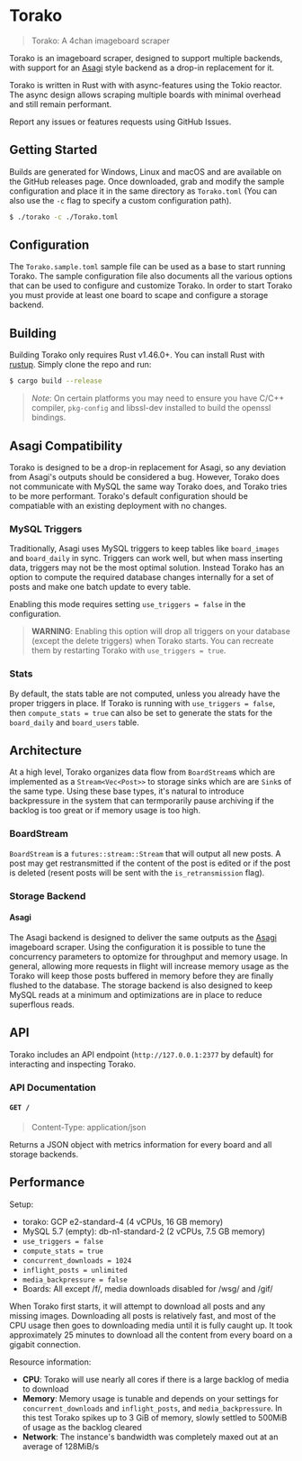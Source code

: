 # Torako

> Torako: A 4chan imageboard scraper

Torako is an imageboard scraper, designed to support multiple backends, with support for an [Asagi](https://github.com/eksopl/asagi/) style backend as a drop-in replacement for it.

Torako is written in Rust with with async-features using the Tokio reactor. The async design allows scraping multiple boards with minimal overhead and still remain performant.

Report any issues or features requests using GitHub Issues.

## Getting Started

Builds are generated for Windows, Linux and macOS and are available on the GitHub releases page. Once downloaded, grab and modify the sample configuration and place it in the same directory as `Torako.toml` (You can also use the `-c` flag to specify a custom configuration path).

```sh
$ ./torako -c ./Torako.toml
```

## Configuration

The `Torako.sample.toml` sample file can be used as a base to start running Torako. The sample configuration file also documents all the various options that can be used to configure and customize Torako. In order to start Torako you must provide at least one board to scape and configure a storage backend.

## Building

Building Torako only requires Rust v1.46.0+. You can install Rust with [rustup](https://rustup.rs/). Simply clone the repo and run:

```sh
$ cargo build --release
```
> *Note*: On certain platforms you may need to ensure you have C/C++ compiler, `pkg-config` and libssl-dev installed to build the openssl bindings.

## Asagi Compatibility

Torako is designed to be a drop-in replacement for Asagi, so any deviation from Asagi's outputs should be considered a bug. However, Torako does not communicate with MySQL the same way Torako does, and Torako tries to be more performant. Torako's default configuration should be compatiable with an existing deployment with no changes.

### MySQL Triggers

Traditionally, Asagi uses MySQL triggers to keep tables like `board_images` and `board_daily` in sync. Triggers can work well, but when mass inserting data, triggers may not be the most optimal solution. Instead Torako has an option to compute the required database changes internally for a set of posts and make one batch update to every table.

Enabling this mode requires setting `use_triggers = false` in the configuration.

> **WARNING**: Enabling this option will drop all triggers on your database (except the delete triggers) when Torako starts. You can recreate them by restarting Torako with `use_triggers = true`.

### Stats

By default, the stats table are not computed, unless you already have the proper triggers in place. If Torako is running with `use_triggers = false`, then `compute_stats = true` can also be set to generate the stats for the `board_daily` and `board_users` table.

## Architecture

At a high level, Torako organizes data flow from `BoardStream`s which are implemented as a `Stream<Vec<Post>>` to storage sinks which are are `Sink`s of the same type. Using these base types, it's natural to introduce backpressure in the system that can termporarily pause archiving if the backlog is too great or if memory usage is too high.

### BoardStream

`BoardStream` is a `futures::stream::Stream` that will output all new posts. A post may get restransmitted if the content of the post is edited or if the post is deleted (resent posts will be sent with the `is_retransmission` flag).

### Storage Backend

#### Asagi

The Asagi backend is designed to deliver the same outputs as the [Asagi](https://github.com/eksopl/asagi/) imageboard scraper. Using the configuration it is possible to tune the concurrency parameters to optomize for throughput and memory usage. In general, allowing more requests in flight will increase memory usage as the Torako will keep those posts buffered in memory before they are finally flushed to the database. The storage backend is also designed to keep MySQL reads at a minimum and optimizations are in place to reduce superflous reads.

## API

Torako includes an API endpoint (`http://127.0.0.1:2377` by default) for interacting
and inspecting Torako.

### API Documentation

#### `GET /`
> Content-Type: application/json

Returns a JSON object with metrics information for every board and all storage backends.

## Performance

Setup:

* torako: GCP e2-standard-4 (4 vCPUs, 16 GB memory)
* MySQL 5.7 (empty):  db-n1-standard-2 (2 vCPUs, 7.5 GB memory)
* `use_triggers = false`
* `compute_stats = true`
* `concurrent_downloads = 1024`
* `inflight_posts = unlimited`
* `media_backpressure = false`
* Boards: All except /f/, media downloads disabled for /wsg/ and /gif/

When Torako first starts, it will attempt to download all posts and any missing images. Downloading all posts is relatively fast, and most of the CPU usage then goes to downloading media until it is fully caught up. It took approximately 25 minutes to download all the content from every board on a gigabit connection.

Resource information:
* **CPU**: Torako will use nearly all cores if there is a large backlog of media to download
* **Memory**: Memory usage is tunable and depends on your settings for `concurrent_downloads` and `inflight_posts`, and `media_backpressure`. In this test Torako spikes up to 3 GiB of memory, slowly settled to 500MiB of usage as the backlog cleared
* **Network**: The instance's bandwidth was completely maxed out at an average of 128MiB/s
